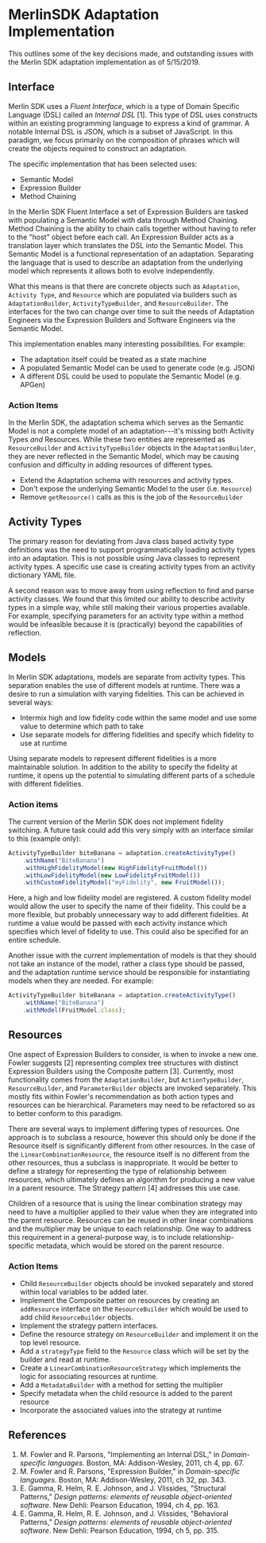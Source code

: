 # MerlinSDK Adaptation Implementation

This outlines some of the key decisions made, and outstanding issues with the Merlin SDK adaptation implementation as of 5/15/2019.

## Interface

Merlin SDK uses a _Fluent Interface_, which is a type of Domain Specific Language (DSL) called an _Internal DSL_ [1]. This type of DSL uses constructs within an existing programming language to express a kind of grammar. A notable Internal DSL is JSON, which is a subset of JavaScript.  In this paradigm, we focus primarily on the composition of phrases which will create the objects required to construct an adaptation. 

The specific implementation that has been selected uses:

* Semantic Model
* Expression Builder
* Method Chaining

In the Merlin SDK Fluent Interface a set of Expression Builders are tasked with populating a Semantic Model with data through Method Chaining. Method Chaining is the ability to chain calls together without having to refer to the "host" object before each call. An Expression Builder acts as a translation layer which translates the DSL into the Semantic Model. This Semantic Model is a functional representation of an adaptation. Separating the language that is used to describe an adaptation from the underlying model which represents it allows both to evolve independently. 

What this means is that there are concrete objects such as `Adaptation`, `Activity Type`, and `Resource` which are populated via builders such as `AdaptationBuilder`, `ActivityTypeBuilder`, and `ResourceBuilder`. The interfaces for the two can change over time to suit the needs of Adaptation Engineers via the Expression Builders and Software Engineers via the Semantic Model.

This implementation enables many interesting possibilities. For example:

* The adaptation itself could be treated as a state machine
* A populated Semantic Model can be used to generate code (e.g. JSON)
* A different DSL could be used to populate the Semantic Model (e.g. APGen)

### Action Items

In the Merlin SDK, the adaptation schema which serves as the Semantic Model is not a complete model of an adaptation---it's missing both Activity Types _and_ Resources. While these two entities are represented as `ResourceBuilder` and `ActivityTypeBuilder` objects in the `AdaptationBuilder`, they are never reflected in the Semantic Model, which may be causing confusion and difficulty in adding resources of different types. 

* Extend the Adaptation schema with resources and activity types.
* Don't expose the underlying Semantic Model to the user (i.e. `Resource`)
* Remove `getResource()` calls as this is the job of the `ResourceBuilder`

## Activity Types

The primary reason for deviating from Java class based activity type definitions was the need to support programmatically loading activity types into an adaptation. This is not possible using Java classes to represent activity types. A specific use case is creating activity types from an activity dictionary YAML file.

A second reason was to move away from using reflection to find and parse activity classes. We found that this limited our ability to describe activity types in a simple way, while still making their various properties available. For example, specifying parameters for an activity type within a method would be infeasible because it is (practically) beyond the capabilities of reflection.

## Models

In Merlin SDK adaptations, models are separate from activity types. This separation enables the use of different models at runtime. There was a desire to run a simulation with varying fidelities. This can be achieved in several ways:

* Intermix high and low fidelity code within the same model and use some value to determine which path to take
* Use separate models for differing fidelities and specify which fidelity to use at runtime

Using separate models to represent different fidelities is a more maintainable solution. In addition to the ability to specify the fidelity at runtime, it opens up the potential to simulating different parts of a schedule with different fidelities.

### Action items

The current version of the Merlin SDK does not implement fidelity switching. A future task could add this very simply with an interface similar to this (example only):

```javascript
ActivityTypeBuilder biteBanana = adaptation.createActivityType()
    .withName("BiteBanana")
    .withHighFidelityModel(new HighFidelityFruitModel())
    .withLowFidelityModel(new LowFidelityFruitModel())
    .withCustomFidelityModel("myFidelity", new FruitModel());
```

Here, a high and low fidelity model are registered. A custom fidelity model would allow the user to specify the name of their fidelity. This could be a more flexible, but probably unnecessary way to add different fidelities. At runtime a value would be passed with each activity instance which specifies which level of fidelity to use. This could also be specified for an entire schedule.

Another issue with the current implementation of models is that they should not take an instance of the model, rather a class type should be passed, and the adaptation runtime service should be responsible for instantiating models when they are needed. For example:

```javascript
ActivityTypeBuilder biteBanana = adaptation.createActivityType()
    .withName("BiteBanana")
    .withModel(FruitModel.class);
```

## Resources

One aspect of Expression Builders to consider, is when to invoke a new one. Fowler suggests [2] representing complex tree structures with distinct Expression Builders using the Composite pattern [3]. Currently, most functionality comes from the `AdaptationBuilder`, but `ActionTypeBuilder`, `ResourceBuilder`, and `ParameterBuilder` objects are invoked separately. This mostly fits within Fowler's recommendation as both action types and resources can be hierarchical. Parameters may need to be refactored so as to better conform to this paradigm.

There are several ways to implement differing types of resources. One approach is to subclass a resource, however this should only be done if the Resource itself is significantly different from other resources. In the case of the `LinearCombinationResource`, the resource itself is no different from the other resources, thus a subclass is inappropriate. It would be better to define a strategy for representing the type of relationship between resources, which ultimately defines an algorithm for producing a new value in a parent resource. The Strategy pattern [4] addresses this use case.

Children of a resource that is using the linear combination strategy may need to have a multiplier applied to their value when they are integrated into the parent resource. Resources can be reused in other linear combinations and the multiplier may be unique to each relationship. One way to address this requirement in a general-purpose way, is to include relationship-specific metadata, which would be stored on the parent resource.


### Action Items

* Child `ResourceBuilder` objects should be invoked separately and stored within local variables to be added later.
* Implement the Composite patter on resources by creating an `addResource` interface on the `ResourceBuilder` which would be used to add child `ResourceBuilder` objects.
* Implement the strategy pattern interfaces.
* Define the resource strategy on `ResourceBuilder` and implement it on the top level resource.
* Add a `strategyType` field to the `Resource` class which will be set by the builder and read at runtime.
* Create a `LinearCombinationResourceStrategy` which implements the logic for associating resources at runtime.
* Add a `MetadataBuilder` with a method for setting the multiplier
* Specify metadata when the child resource is added to the parent resource
* Incorporate the associated values into the strategy at runtime

## References

1. M. Fowler and R. Parsons, "Implementing an Internal DSL," in _Domain-specific languages_. Boston, MA: Addison-Wesley, 2011, ch 4, pp. 67.
2. M. Fowler and R. Parsons, "Expression Builder," in _Domain-specific languages_. Boston, MA: Addison-Wesley, 2011, ch 32, pp. 343.
3. E. Gamma, R. Helm, R. E. Johnson, and J. Vlissides, "Structural Patterns," _Design patterns: elements of reusable object-oriented software_. New Dehli: Pearson Education, 1994, ch 4, pp. 163. 
4. E. Gamma, R. Helm, R. E. Johnson, and J. Vlissides, "Behavioral Patterns," _Design patterns: elements of reusable object-oriented software_. New Dehli: Pearson Education, 1994, ch 5, pp. 315. 